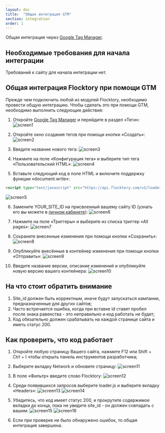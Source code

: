 ```yaml
---
layout: doc
title:  "Общая интеграция GTM"
section: integration
order: 1
---
```

Общая интеграция через [Google Tag Manager](https://www.google.com/intl/ru/tagmanager/).

## Необходимые требования для начала интеграции
Требований к сайту для начала интеграции нет.


## Общая интеграция Flocktory при помощи GTM
Прежде чем подключить любой из модулей Flocktory, необходимо провести общую интеграцию. Чтобы сделать это при помощи GTM, необходимо выполнить следующие действия:
1.	Откройте [Google Tag Manager](https://tagmanager.google.com/#/home) и перейдите в раздел «Теги»:
![screen1](https://i.imgur.com/gYEyy6V.jpg)
 
2.	Откройте окно создания тегов при помощи кнопки «Создать»:
![screen2](https://i.imgur.com/8ymyL3E.jpg)
 
3.	Введите название нового тега:
![screen3](https://i.imgur.com/TflamqX.jpg)
 
4.	Нажмите на поле «Конфигурация тега» и выберите тип тега «Пользовательский HTML»:
![screen4](https://i.imgur.com/7Z4Nkka.jpg)
 
5.	Вставьте следующий код в поле HTML и включите поддержку функции «document.write»:
```html
<script type="text/javascript" src="https://api.flocktory.com/v2/loader.js?site_id=YOUR_SITE_ID" async="async"></script>
```
![screen5](https://i.imgur.com/adEuVVU.jpg)
 
6.	Замените YOUR_SITE_ID на присвоенный вашему сайту ID (узнать его вы можете в [личном кабинете](https://cabinet.flocktory.com/)):
![screen6](https://i.imgur.com/ZLRz2vA.jpg)
 
7.	Нажмите на поле «Триггеры» и выберите из списка триггер «All pages»:
![screen7](https://i.imgur.com/RE1w5UI.jpg)
 
8.	Сохраните внесенные изменения при помощи кнопки «Сохранить»:
![screen8](https://i.imgur.com/axms4af.jpg)
 
9.	Опубликуйте внесённые в контейнер изменения при помощи кнопки «Отправить»:
![screen9](https://i.imgur.com/KsBGHQc.jpg)
 
10.	Введите название версии, описание изменений и опубликуйте новую версию вашего контейнера:
![screen10](https://i.imgur.com/yA1vClZ.jpg)
 

## На что стоит обратить внимание
1.	Site_id должен быть корректным, иначе будут запускаться кампании, предназначенные для других сайтов;
2.	Часто встречается ошибка, когда при вставке id ставят пробел после знака равенства - это неправильно и код работать не будет;
3.	Код обязательно должен срабатывать на каждой странице сайта и иметь статус 200.


## Как проверить, что код работает
1.	Откройте любую страницу Вашего сайта, нажмите F12 или Shift + Ctrl + I чтобы открыть панель инструментов разработчика;
2.	Выберите вкладку Network и обновите страницу:
![screen11](https://i.imgur.com/0QgaWOI.jpg)
 
3.	В поле «Фильтр» введите слово Flocktory:
![screen12](https://i.imgur.com/OGOryd1.jpg)
 
4.	Среди появившихся запросов выберите loader.js и выберите вкладку «Headers»:
![screen13](https://i.imgur.com/qayyvVW.jpg)
![screen14](https://i.imgur.com/3hSCxDc.jpg)
 
5.	Убедитесь, что код имеет статус 200, и прокрутите содержимое вкладки до конца, пока не увидите site_id - он должен совпадать с вашим:
![screen15](https://i.imgur.com/EAUmeaT.jpg)
![screen16](https://i.imgur.com/7NtelhQ.jpg)

6. Если при проверке не было обнаружено ошибок, то общая интеграция завершена.
